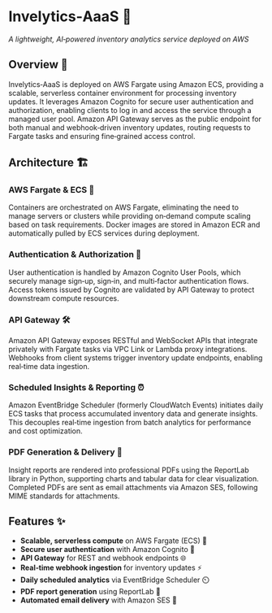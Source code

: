 # Invelytics‑AaaS 🚀

_A lightweight, AI‑powered inventory analytics service deployed on AWS_

## Overview 🌟

Invelytics‑AaaS is deployed on AWS Fargate using Amazon ECS, providing a scalable, serverless container environment for processing inventory updates. It leverages Amazon Cognito for secure user authentication and authorization, enabling clients to log in and access the service through a managed user pool. Amazon API Gateway serves as the public endpoint for both manual and webhook‑driven inventory updates, routing requests to Fargate tasks and ensuring fine‑grained access control.

## Architecture 🏗️

### AWS Fargate & ECS 🐳

Containers are orchestrated on AWS Fargate, eliminating the need to manage servers or clusters while providing on‑demand compute scaling based on task requirements. Docker images are stored in Amazon ECR and automatically pulled by ECS services during deployment.

### Authentication & Authorization 🔐

User authentication is handled by Amazon Cognito User Pools, which securely manage sign‑up, sign‑in, and multi‑factor authentication flows. Access tokens issued by Cognito are validated by API Gateway to protect downstream compute resources.

### API Gateway 🛠️

Amazon API Gateway exposes RESTful and WebSocket APIs that integrate privately with Fargate tasks via VPC Link or Lambda proxy integrations. Webhooks from client systems trigger inventory update endpoints, enabling real‑time data ingestion.

### Scheduled Insights & Reporting ⏰

Amazon EventBridge Scheduler (formerly CloudWatch Events) initiates daily ECS tasks that process accumulated inventory data and generate insights. This decouples real‑time ingestion from batch analytics for performance and cost optimization.

### PDF Generation & Delivery 📄

Insight reports are rendered into professional PDFs using the ReportLab library in Python, supporting charts and tabular data for clear visualization. Completed PDFs are sent as email attachments via Amazon SES, following MIME standards for attachments.

## Features ✨

- **Scalable, serverless compute** on AWS Fargate (ECS) 🚀  
- **Secure user authentication** with Amazon Cognito 🔐  
- **API Gateway** for REST and webhook endpoints 🌐  
- **Real‑time webhook ingestion** for inventory updates ⚡  
- **Daily scheduled analytics** via EventBridge Scheduler ⏲️  
- **PDF report generation** using ReportLab 📑  
- **Automated email delivery** with Amazon SES 📧  
